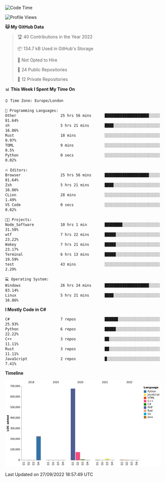 <!--START_SECTION:waka-->
![Code Time](http://img.shields.io/badge/Code%20Time-251%20hrs%207%20mins-blue)

![Profile Views](http://img.shields.io/badge/Profile%20Views-12-blue)

**🐱 My GitHub Data** 

> 🏆 40 Contributions in the Year 2022
 > 
> 📦 134.7 kB Used in GitHub's Storage 
 > 
> 🚫 Not Opted to Hire
 > 
> 📜 24 Public Repositories 
 > 
> 🔑 12 Private Repositories  
 > 
📊 **This Week I Spent My Time On** 

```text
⌚︎ Time Zone: Europe/London

💬 Programming Languages: 
Other                    25 hrs 56 mins      ████████████████████░░░░░   81.64% 
sh                       5 hrs 21 mins       ████░░░░░░░░░░░░░░░░░░░░░   16.86% 
Rust                     18 mins             ░░░░░░░░░░░░░░░░░░░░░░░░░   0.97% 
TOML                     9 mins              ░░░░░░░░░░░░░░░░░░░░░░░░░   0.5% 
Python                   0 secs              ░░░░░░░░░░░░░░░░░░░░░░░░░   0.02%

🔥 Editors: 
Browser                  25 hrs 56 mins      ████████████████████░░░░░   81.64% 
Zsh                      5 hrs 21 mins       ████░░░░░░░░░░░░░░░░░░░░░   16.86% 
CLion                    28 mins             ░░░░░░░░░░░░░░░░░░░░░░░░░   1.49% 
VS Code                  0 secs              ░░░░░░░░░░░░░░░░░░░░░░░░░   0.02%

🐱‍💻 Projects: 
Node_Software            10 hrs 1 min        ████████░░░░░░░░░░░░░░░░░   31.58% 
wtf                      7 hrs 22 mins       █████░░░░░░░░░░░░░░░░░░░░   23.22% 
Wakey                    7 hrs 21 mins       █████░░░░░░░░░░░░░░░░░░░░   23.17% 
Terminal                 6 hrs 13 mins       █████░░░░░░░░░░░░░░░░░░░░   19.59% 
test                     43 mins             ░░░░░░░░░░░░░░░░░░░░░░░░░   2.29%

💻 Operating System: 
Windows                  26 hrs 24 mins      ████████████████████░░░░░   83.14% 
Linux                    5 hrs 21 mins       ████░░░░░░░░░░░░░░░░░░░░░   16.86%

```

**I Mostly Code in C#** 

```text
C#                       7 repos             ██████░░░░░░░░░░░░░░░░░░░   25.93% 
Python                   6 repos             █████░░░░░░░░░░░░░░░░░░░░   22.22% 
C++                      3 repos             ██░░░░░░░░░░░░░░░░░░░░░░░   11.11% 
Rust                     3 repos             ██░░░░░░░░░░░░░░░░░░░░░░░   11.11% 
JavaScript               2 repos             █░░░░░░░░░░░░░░░░░░░░░░░░   7.41%

```


**Timeline**

![Chart not found](https://raw.githubusercontent.com/Jirubizu/Jirubizu/master/charts/bar_graph.png) 


 Last Updated on 27/09/2022 18:57:49 UTC
<!--END_SECTION:waka-->